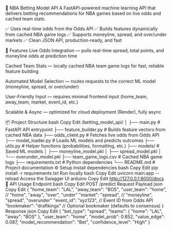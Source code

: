 🏀 NBA Betting Model API
A FastAPI-powered machine learning API that delivers betting recommendations for NBA games based on live odds and cached team stats.

✅ Uses real-time odds from the Odds API
✅ Builds features dynamically from cached NBA game logs
✅ Supports moneyline, spread, and over/under markets
✅ Clean JSON API, production-ready, and fast

🚀 Features
Live Odds Integration — pulls real-time spread, total points, and moneyline odds at prediction time

Cached Team Stats — locally cached NBA team game logs for fast, reliable feature building

Automated Model Selection — routes requests to the correct ML model (moneyline, spread, or over/under)

User-Friendly Input — requires minimal frontend input (home_team, away_team, market, event_id, etc.)

Scalable & Async — optimized for cloud deployment (Render), fully async

📦 Project Structure
bash
Copy
Edit
/betting_model_api/
│
├── main.py                 # FastAPI API entrypoint
├── feature_builder.py      # Builds feature vectors from cached NBA data
├── odds_client.py          # Fetches live odds from Odds API
├── model_loader.py         # Loads ML models and predicts outcomes
├── utils.py                # Helper functions (probabilities, formatting, etc.)
├── models/                 # Saved ML models
│   ├── moneyline_model.pkl
│   ├── spread_model.pkl
│   └── overunder_model.pkl
├── team_game_logs.csv      # Cached NBA game logs
├── requirements.txt        # Python dependencies
└── README.md               # Project documentation
⚙️ Setup
Install dependencies
bash
Copy
Edit
pip install -r requirements.txt
Run locally
bash
Copy
Edit
uvicorn main:app --reload
Access the Swagger UI
arduino
Copy
Edit
http://127.0.0.1:8000/docs
🔌 API Usage
Endpoint
bash
Copy
Edit
POST /predict
Request Payload
json
Copy
Edit
{
  "home_team": "LAL",
  "away_team": "BOS",
  "user_team": "home",         // "home", "away", "over", "under"
  "market": "spread",          // "moneyline", "spread", "overunder"
  "event_id": "xyz123",        // Event ID from Odds API
  "bookmaker": "draftkings"    // Optional bookmaker (defaults to consensus)
}
Response
json
Copy
Edit
{
  "bet_type": "spread",
  "teams": {
    "home": "LAL",
    "away": "BOS"
  },
  "user_team": "home",
  "model_prob": 0.652,
  "value_edge": 0.087,
  "model_recommendation": "Bet",
  "confidence_level": "High"
}

